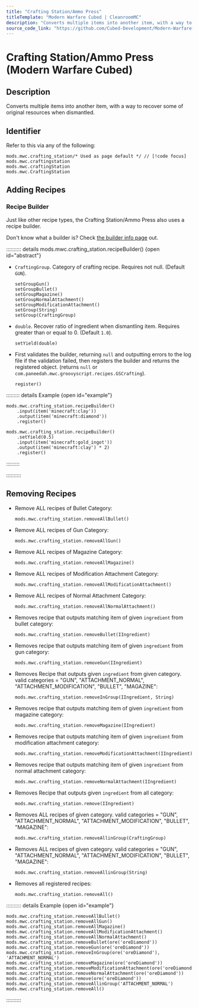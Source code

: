 ```yaml
---
title: "Crafting Station/Ammo Press"
titleTemplate: "Modern Warfare Cubed | CleanroomMC"
description: "Converts multiple items into another item, with a way to recover some of original resources when dismantled."
source_code_link: "https://github.com/Cubed-Development/Modern-Warfare-Cubed/blob/next/src/main/java/com/paneedah/mwc/groovyscript/script/CraftingStation.java"
---
```


# Crafting Station/Ammo Press (Modern Warfare Cubed)

## Description

Converts multiple items into another item, with a way to recover some of original resources when dismantled.

## Identifier

Refer to this via any of the following:

```groovy:no-line-numbers {1}
mods.mwc.crafting_station/* Used as page default */ // [!code focus]
mods.mwc.craftingstation
mods.mwc.craftingStation
mods.mwc.CraftingStation
```


## Adding Recipes

### Recipe Builder

Just like other recipe types, the Crafting Station/Ammo Press also uses a recipe builder.

Don't know what a builder is? Check [the builder info page](../../getting_started/builder.md) out.

:::::::::: details mods.mwc.crafting_station.recipeBuilder() {open id="abstract"}
- `CraftingGroup`. Category of crafting recipe. Requires not null. (Default `GUN`).

    ```groovy:no-line-numbers
    setGroupGun()
    setGroupBullet()
    setGroupMagazine()
    setGroupNormalAttachment()
    setGroupModificationAttachment()
    setGroup(String)
    setGroup(CraftingGroup)
    ```

- `double`. Recover ratio of ingredient when dismantling item. Requires greater than or equal to 0. (Default `1.0`).

    ```groovy:no-line-numbers
    setYield(double)
    ```

- First validates the builder, returning `null` and outputting errors to the log file if the validation failed, then registers the builder and returns the registered object. (returns `null` or `com.paneedah.mwc.groovyscript.recipes.GSCrafting`).

    ```groovy:no-line-numbers
    register()
    ```

::::::::: details Example {open id="example"}
```groovy:no-line-numbers
mods.mwc.crafting_station.recipeBuilder()
    .input(item('minecraft:clay'))
    .output(item('minecraft:diamond'))
    .register()

mods.mwc.crafting_station.recipeBuilder()
    .setYield(0.5)
    .input(item('minecraft:gold_ingot'))
    .output(item('minecraft:clay') * 2)
    .register()
```

:::::::::

::::::::::

## Removing Recipes

- Remove ALL recipes of Bullet Category:

    ```groovy:no-line-numbers
    mods.mwc.crafting_station.removeAllBullet()
    ```

- Remove ALL recipes of Gun Category:

    ```groovy:no-line-numbers
    mods.mwc.crafting_station.removeAllGun()
    ```

- Remove ALL recipes of Magazine Category:

    ```groovy:no-line-numbers
    mods.mwc.crafting_station.removeAllMagazine()
    ```

- Remove ALL recipes of Modification Attachment Category:

    ```groovy:no-line-numbers
    mods.mwc.crafting_station.removeAllModificationAttachment()
    ```

- Remove ALL recipes of Normal Attachment Category:

    ```groovy:no-line-numbers
    mods.mwc.crafting_station.removeAllNormalAttachment()
    ```

- Removes recipe that outputs matching item of given `ingredient` from bullet category:

    ```groovy:no-line-numbers
    mods.mwc.crafting_station.removeBullet(IIngredient)
    ```

- Removes recipe that outputs matching item of given `ingredient` from gun category:

    ```groovy:no-line-numbers
    mods.mwc.crafting_station.removeGun(IIngredient)
    ```

- Removes Recipe that outputs given `ingredient` from given category. valid categories = "GUN", "ATTACHMENT_NORMAL", "ATTACHMENT_MODIFICATION", "BULLET", "MAGAZINE":

    ```groovy:no-line-numbers
    mods.mwc.crafting_station.removeInGroup(IIngredient, String)
    ```

- Removes recipe that outputs matching item of given `ingredient` from magazine category:

    ```groovy:no-line-numbers
    mods.mwc.crafting_station.removeMagazine(IIngredient)
    ```

- Removes recipe that outputs matching item of given `ingredient` from modification attachment category:

    ```groovy:no-line-numbers
    mods.mwc.crafting_station.removeModificationAttachment(IIngredient)
    ```

- Removes recipe that outputs matching item of given `ingredient` from normal attachment category:

    ```groovy:no-line-numbers
    mods.mwc.crafting_station.removeNormalAttachment(IIngredient)
    ```

- Removes Recipe that outputs given `ingredient` from all category:

    ```groovy:no-line-numbers
    mods.mwc.crafting_station.remove(IIngredient)
    ```

- Removes ALL recipes of given category. valid categories = "GUN", "ATTACHMENT_NORMAL", "ATTACHMENT_MODIFICATION", "BULLET", "MAGAZINE":

    ```groovy:no-line-numbers
    mods.mwc.crafting_station.removeAllinGroup(CraftingGroup)
    ```

- Removes ALL recipes of given category. valid categories = "GUN", "ATTACHMENT_NORMAL", "ATTACHMENT_MODIFICATION", "BULLET", "MAGAZINE":

    ```groovy:no-line-numbers
    mods.mwc.crafting_station.removeAllinGroup(String)
    ```

- Removes all registered recipes:

    ```groovy:no-line-numbers
    mods.mwc.crafting_station.removeAll()
    ```

:::::::::: details Example {open id="example"}
```groovy:no-line-numbers
mods.mwc.crafting_station.removeAllBullet()
mods.mwc.crafting_station.removeAllGun()
mods.mwc.crafting_station.removeAllMagazine()
mods.mwc.crafting_station.removeAllModificationAttachment()
mods.mwc.crafting_station.removeAllNormalAttachment()
mods.mwc.crafting_station.removeBullet(ore('oreDiamond'))
mods.mwc.crafting_station.removeGun(ore('oreDiamond'))
mods.mwc.crafting_station.removeInGroup(ore('oreDiamond'), 'ATTACHMENT_NORMAL')
mods.mwc.crafting_station.removeMagazine(ore('oreDiamond'))
mods.mwc.crafting_station.removeModificationAttachment(ore('oreDiamond'))
mods.mwc.crafting_station.removeNormalAttachment(ore('oreDiamond'))
mods.mwc.crafting_station.remove(ore('oreDiamond'))
mods.mwc.crafting_station.removeAllinGroup('ATTACHMENT_NORMAL')
mods.mwc.crafting_station.removeAll()
```

::::::::::
